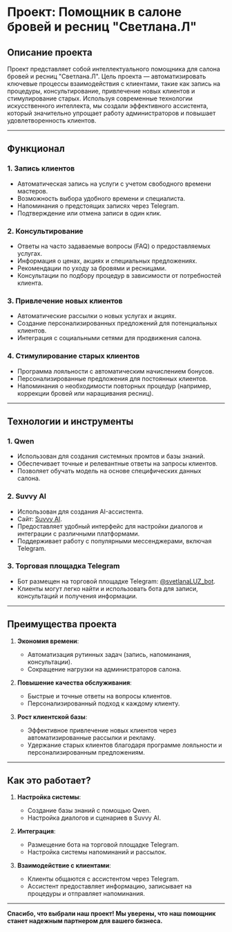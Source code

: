 # Проект: Помощник в салоне бровей и ресниц "Светлана.Л"

## Описание проекта

Проект представляет собой интеллектуального помощника для салона бровей и ресниц "Светлана.Л". Цель проекта — автоматизировать ключевые процессы взаимодействия с клиентами, такие как запись на процедуры, консультирование, привлечение новых клиентов и стимулирование старых. Используя современные технологии искусственного интеллекта, мы создали эффективного ассистента, который значительно упрощает работу администраторов и повышает удовлетворенность клиентов.

---

## Функционал

### 1. **Запись клиентов**
- Автоматическая запись на услуги с учетом свободного времени мастеров.
- Возможность выбора удобного времени и специалиста.
- Напоминания о предстоящих записях через Telegram.
- Подтверждение или отмена записи в один клик.

### 2. **Консультирование**
- Ответы на часто задаваемые вопросы (FAQ) о предоставляемых услугах.
- Информация о ценах, акциях и специальных предложениях.
- Рекомендации по уходу за бровями и ресницами.
- Консультации по подбору процедур в зависимости от потребностей клиента.

### 3. **Привлечение новых клиентов**
- Автоматические рассылки о новых услугах и акциях.
- Создание персонализированных предложений для потенциальных клиентов.
- Интеграция с социальными сетями для продвижения салона.

### 4. **Стимулирование старых клиентов**
- Программа лояльности с автоматическим начислением бонусов.
- Персонализированные предложения для постоянных клиентов.
- Напоминания о необходимости повторных процедур (например, коррекции бровей или наращивания ресниц).

---

## Технологии и инструменты

### 1. **Qwen**
- Использован для создания системных промтов и базы знаний.
- Обеспечивает точные и релевантные ответы на запросы клиентов.
- Позволяет обучать модель на основе специфических данных салона.

### 2. **Suvvy AI**  
- Использован для создания AI-ассистента.  
- Сайт: [Suvvy AI](https://app.suvvy.ai/).  
- Предоставляет удобный интерфейс для настройки диалогов и интеграции с различными платформами.  
- Поддерживает работу с популярными мессенджерами, включая Telegram.

### 3. **Торговая площадка Telegram**
- Бот размещен на торговой площадке Telegram: [@svetlanaLUZ_bot](https://t.me/svetlanaLUZ_bot).
- Клиенты могут легко найти и использовать бота для записи, консультаций и получения информации.

---

## Преимущества проекта

1. **Экономия времени**:
   - Автоматизация рутинных задач (запись, напоминания, консультации).
   - Сокращение нагрузки на администраторов салона.

2. **Повышение качества обслуживания**:
   - Быстрые и точные ответы на вопросы клиентов.
   - Персонализированный подход к каждому клиенту.

3. **Рост клиентской базы**:
   - Эффективное привлечение новых клиентов через автоматизированные рассылки и рекламу.
   - Удержание старых клиентов благодаря программе лояльности и персонализированным предложениям.

---

## Как это работает?

1. **Настройка системы**:
   - Создание базы знаний с помощью Qwen.
   - Настройка диалогов и сценариев в Suvvy AI.

2. **Интеграция**:
   - Размещение бота на торговой площадке Telegram.
   - Настройка системы напоминаний и рассылок.

3. **Взаимодействие с клиентами**:
   - Клиенты общаются с ассистентом через Telegram.
   - Ассистент предоставляет информацию, записывает на процедуры и отправляет напоминания.

---

**Спасибо, что выбрали наш проект! Мы уверены, что наш помощник станет надежным партнером для вашего бизнеса.**
